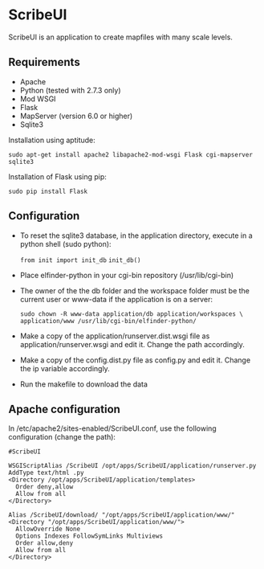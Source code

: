 ScribeUI
=========

ScribeUI is an application to create mapfiles with many scale levels.

Requirements
------------
*   Apache
*   Python (tested with 2.7.3 only)
*   Mod WSGI
*   Flask
*   MapServer (version 6.0 or higher)
*   Sqlite3

Installation using aptitude:

    sudo apt-get install apache2 libapache2-mod-wsgi Flask cgi-mapserver sqlite3

Installation of Flask using pip:

    sudo pip install Flask

Configuration
-------------
*   To reset the sqlite3 database, in the application directory,
    execute in a python shell (sudo python):

    `from init import init_db`
    `init_db()`

*   Place elfinder-python in your cgi-bin repository (/usr/lib/cgi-bin)

*   The owner of the the db folder and the workspace folder must be the
    current user or www-data if the application is on a server:

    `sudo chown -R www-data application/db application/workspaces \`
    `application/www /usr/lib/cgi-bin/elfinder-python/`

*   Make a copy of the application/runserver.dist.wsgi file as
    application/runserver.wsgi and edit it. Change the path accordingly.

*   Make a copy of the config.dist.py file as config.py and edit it. Change the
    ip variable accordingly.

*   Run the makefile to download the data

 

Apache configuration
--------------------
In /etc/apache2/sites-enabled/ScribeUI.conf, use the following configuration
(change the path):

    #ScribeUI     
    
    WSGIScriptAlias /ScribeUI /opt/apps/ScribeUI/application/runserver.py
    AddType text/html .py
    <Directory /opt/apps/ScribeUI/application/templates>
      Order deny,allow
      Allow from all
    </Directory>

    Alias /ScribeUI/download/ "/opt/apps/ScribeUI/application/www/"
    <Directory "/opt/apps/ScribeUI/application/www/">
      AllowOverride None
      Options Indexes FollowSymLinks Multiviews
      Order allow,deny
      Allow from all
    </Directory>

